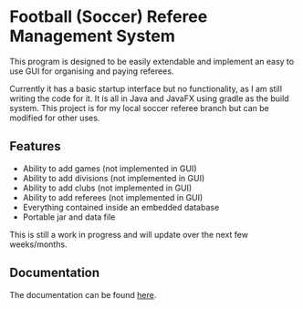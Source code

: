 # Football (Soccer) Referee Management System

This program is designed to be easily extendable and implement an easy to use GUI for organising and paying referees.

Currently it has a basic startup interface but no functionality, as I am still writing the code for it. It is all in Java and JavaFX using gradle as the build system.
This project is for my local soccer referee branch but can be modified for other uses.

## Features
- Ability to add games (not implemented in GUI)
- Ability to add divisions (not implemented in GUI)
- Ability to add clubs (not implemented in GUI)
- Ability to add referees (not implemented in GUI)
- Everything contained inside an embedded database
- Portable jar and data file

This is still a work in progress and will update over the next few weeks/months.

## Documentation
The documentation can be found [here](https://ratchet2324.github.io/refereeManagement/Docs/index.html).